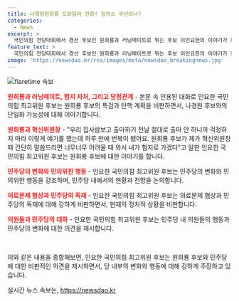 ```yaml
---
title: 나경원원희룡 도와달라 전화! 정치쇼 무산되나?
categories:
  - News
excerpt: >
  국민의힘 전당대회에서 경선 후보인 원희룡과 러닝메이트로 뛰는 후보 이인요한의 이야기가 화제다. 이인요한은 원희룡 후보와의 의리와 정치적 경쟁, 당정관계, 한동훈 후보와의 관계, 본회의 표결, 그리고 국민의 응원 등 다양한 주제를 다루며, 국민의 관심을 끌고 있다. 민심과 당심의 차이, 민주당에 대한 비판, 그리고 한동훈 후보와의 관계 등이 눈길을 끈다. SBS의 인터뷰 프로그램을 통해 이야기된 내용은 다양한 이슈에 대한 인요한 의원의 생각을 고스란히 담고 있다.
feature_text: >
  국민의힘 전당대회에서 경선 후보인 원희룡과 러닝메이트로 뛰는 후보 이인요한의 이야기가 화제다. 이인요한은 원희룡 후보와의 의리와 정치적 경쟁, 당정관계, 한동훈 후보와의 관계, 본회의 표결, 그리고 국민의 응원 등 다양한 주제를 다루며, 국민의 관심을 끌고 있다. 민심과 당심의 차이, 민주당에 대한 비판, 그리고 한동훈 후보와의 관계 등이 눈길을 끈다. SBS의 인터뷰 프로그램을 통해 이야기된 내용은 다양한 이슈에 대한 인요한 의원의 생각을 고스란히 담고 있다.
image: 'https://newsdao.kr/res/images/meta/newsdao_breakingnews.jpg'
---
```


<p><img src="https://newsdao.kr/res/images/meta/newsdao_breakingnews.jpg" alt="flaretime 속보" /></p>

<p><b><span style="color: #ee2323;">원희룡과 러닝메이트, 험지 자처, 그리고 당정관계</span></b>
- 본문 속 인용된 대화로 인요한 국민의힘 최고위원 후보는 원희룡 후보의 특검과 탄핵 계획을 비판하면서, 나경원 후보와의 단일화 가능성에 대해 이야기합니다.</p>

<p><b><span style="color: #ee2323;">원희룡과 혁신위원장</span></b>
- "우리 집사람보고 출마하기 전날 절대로 출마 안 하니까 걱정하지 마라 이렇게 얘기를 했는데 하루 만에 번복이 됐어요. 원희룡 후보가 제가 혁신위원장 때 간단히 말씀드리면 너무너무 어려울 때 와서 내가 험지로 가겠다"고 말한 인요한 국민의힘 최고위원 후보는 원희룡 후보에 대한 이야기를 합니다.</p>

<p><b><span style="color: #ee2323;">민주당의 변화와 민의위한 행동</span></b>
- 인요한 국민의힘 최고위원 후보는 민주당의 변화와 민의위한 행동을 강조하며, 민주당 내에서의 현황과 전망을 논의합니다.</p>

<p><b><span style="color: #ee2323;">의료문제 협상과 민주당의 독재</span></b>
- 인요한 국민의힘 최고위원 후보는 의료문제 협상과 민주당의 독재에 대해 강하게 비판하면서, 현재의 정치적 상황을 비판합니다.</p>

<p><b><span style="color: #ee2323;">의원들과 민주당의 대화</span></b>
- 인요한 국민의힘 최고위원 후보는 민주당 내 의원들의 행동과 민주당의 변화에 대한 의견을 제시합니다.</p>

<p data-ke-size="size16">&nbsp;</p>

<p>이와 같은 내용을 종합해보면, 인요한 국민의힘 최고위원 후보는 원희룡 후보와 민주당에 대한 비판적인 의견을 제시하면서, 당 내부의 변화와 행동에 대해 강하게 주장하고 있습니다.</p>
실시간 뉴스 속보는, <a href="https://newsdao.kr" rel="dofollow">https://newsdao.kr</a>


